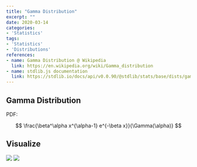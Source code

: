 ```yaml
---
title: "Gamma Distribution"
excerpt: ""
date: 2020-03-14
categories:
- 'Statistics'
tags:
- 'Statistics'
- 'Distributions'
references:
- name: Gamma Distribution @ Wikipedia
  link: https://en.wikipedia.org/wiki/Gamma_distribution
- name: stdlib.js documentation
  link: https://stdlib.io/docs/api/v0.0.90/@stdlib/stats/base/dists/gamma
---
```


## Gamma Distribution


PDF:

$$
\frac{\beta^\alpha x^{\alpha-1} e^{-\beta x}}{\Gamma(\alpha)}
$$


## Visualize

![](../assets/gamma/gamma-1.png)
![](../assets/gamma/gamma-2.png)